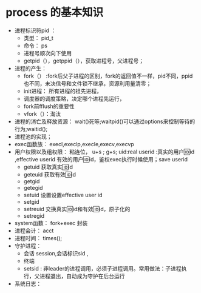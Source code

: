 # process 的基本知识  
 
+ 进程标识符pid ：
    - 类型： pid_t 
    - 命令： ps    
    - 进程号顺次向下使用  
    - getpid（），getppid（），获取进程号，父进程号；
+ 进程的产生：    
    - fork（） :fork后父子进程的区别，fork的返回值不一样，pid不同，ppid也不同，未决信号和文件锁不继承，资源利用量清零；
    - init进程： 所有进程的祖先进程， 
    - 调度器的调度策略，决定哪个进程先运行，
    - fork前fflush的重要性    
    - vfork（）：淘汰  
+ 进程的消亡及释放资源：  wait()死等;waitpid()可以通过options来控制等待的行为;waitid(); 
+ 进程池的实现；
+ exec函数族：   execl,execlp,execle,execv,execvp 
+ 用户权限以及组权限： 粘连位， u+s ; g+s; uid:real userid :真实的用户🆔id ,effective userid 有效的用户🆔id，鉴权exec执行时候使用；save userid 
    - getuid 获取真实🆔id
    - geteuid 获取有效🆔id
    - getgid 
    - getegid 
    - setuid 设置设置effective user id 
    - setgid 
    - setreuid 交换真实🆔id和有效🆔id，原子化的
    - setregid 
+ system函数：  fork+exec 封装
+ 进程会计：  acct 
+ 进程时间：   times();
+ 守护进程：  
    - 会话 session,会话标识sid , 
    - 终端 
    - setsid : 非leader的进程调用，必须子进程调用。常用做法：子进程执行，父进程退出，自动成为守护在后台运行
+ 系统日志：  